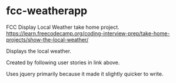 # fcc-weatherapp
FCC Display Local Weather take home project.
https://learn.freecodecamp.org/coding-interview-prep/take-home-projects/show-the-local-weather/

Displays the local weather.

Created by following user stories in link above.

Uses jquery primarily because it made it slightly quicker to write.
